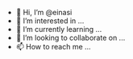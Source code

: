- 👋 Hi, I’m @einasi
- 👀 I’m interested in ...
- 🌱 I’m currently learning ...
- 💞️ I’m looking to collaborate on ...
- 📫 How to reach me ...

<!---
einasi/einasi is a ✨ special ✨ repository because its `README.md` (this file) appears on your GitHub profile.
You can click the Preview link to take a look at your changes.
--->
